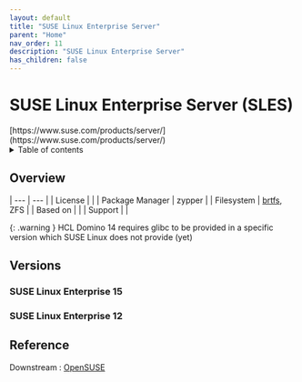 ```yaml
---
layout: default
title: "SUSE Linux Enterprise Server"
parent: "Home"
nav_order: 11
description: "SUSE Linux Enterprise Server"
has_children: false
---
```


<h1>SUSE Linux Enterprise Server (SLES)</h1>
[https://www.suse.com/products/server/](https://www.suse.com/products/server/)

<details close markdown="block">
  <summary>
    Table of contents
  </summary>
  {: .text-delta }
1. TOC
{:toc}
</details>

## Overview

| --- | --- |
| License         |    |
| Package Manager | zypper |
| Filesystem      | [brtfs](filesystems.md#btrfs), ZFS |
| Based on        |    |
| Support         |    |


{: .warning }
HCL Domino 14 requires glibc to be provided in a specific version which SUSE Linux does not provide (yet)


## Versions


### SUSE Linux Enterprise 15

### SUSE Linux Enterprise 12



## Reference

Downstream : [OpenSUSE](https://get.opensuse.org/leap)



